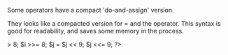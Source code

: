 Some operators have a compact 'do-and-assign' version.

They looks like a compacted version for = and the operator. This syntax is good for readability, and saves some memory in the process. 

<?php

$a = $a + 0;
$a += 0;

$b = $b - 1;
$b -= 1;

$c = $c * 2;
$c *= 2;

$d = $d / 3;
$d /= 3;

$e = $e % 4;
$e %= 4;

$f = $f | 5;
$f |= 5;

$g = $g & 6;
$g &= 6;

$h = $h ^ 7;
$h ^= 7;

$i = $i >> 8;
$i >>= 8;

$j = $j << 9;
$j <<= 9;

?>

